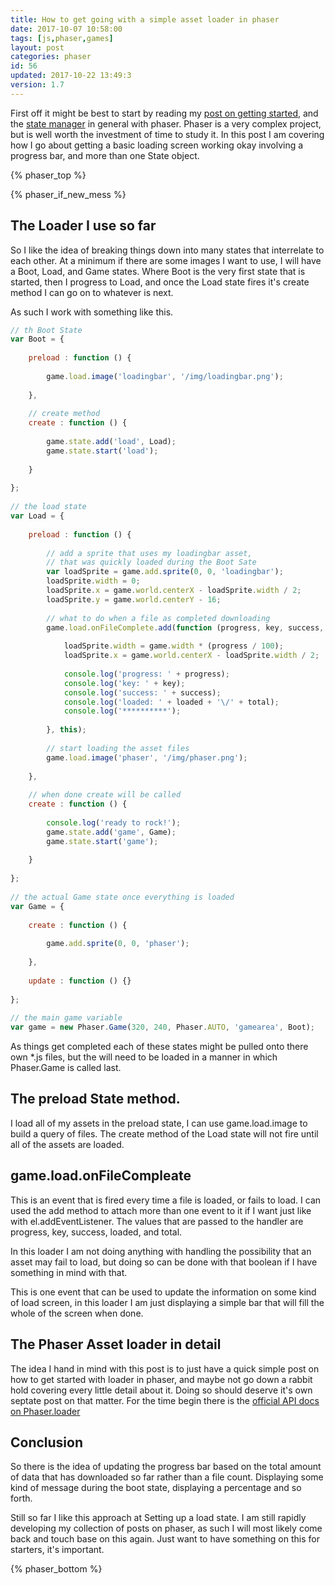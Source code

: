 ```yaml
---
title: How to get going with a simple asset loader in phaser
date: 2017-10-07 10:58:00
tags: [js,phaser,games]
layout: post
categories: phaser
id: 56
updated: 2017-10-22 13:49:3
version: 1.7
---
```


First off it might be best to start by reading my [post on getting started](/2017/10/04/phaser-getting-started/), and the [state manager](/2017/10/05/phaser-state-manager/) in general with phaser. Phaser is a very complex project, but is well worth the investment of time to study it. In this post I am covering how I go about getting a basic loading screen working okay involving a progress bar, and more than one State object.

<!-- more -->

{% phaser_top %}

{% phaser_if_new_mess %}

## The Loader I use so far

So I like the idea of breaking things down into many states that interrelate to each other. At a minimum if there are some images I want to use, I will have a Boot, Load, and Game states. Where Boot is the very first state that is started, then I progress to Load, and once the Load state fires it's create method I can go on to whatever is next.

As such I work with something like this.

```js
// th Boot State
var Boot = {
 
    preload : function () {
 
        game.load.image('loadingbar', '/img/loadingbar.png');
 
    },
 
    // create method
    create : function () {
 
        game.state.add('load', Load);
        game.state.start('load');
 
    }
 
};
 
// the load state
var Load = {
 
    preload : function () {
 
        // add a sprite that uses my loadingbar asset,
        // that was quickly loaded during the Boot Sate
        var loadSprite = game.add.sprite(0, 0, 'loadingbar');
        loadSprite.width = 0;
        loadSprite.x = game.world.centerX - loadSprite.width / 2;
        loadSprite.y = game.world.centerY - 16;
 
        // what to do when a file as completed downloading
        game.load.onFileComplete.add(function (progress, key, success, loaded, total) {
 
            loadSprite.width = game.width * (progress / 100);
            loadSprite.x = game.world.centerX - loadSprite.width / 2;
 
            console.log('progress: ' + progress);
            console.log('key: ' + key);
            console.log('success: ' + success);
            console.log('loaded: ' + loaded + '\/' + total);
            console.log('**********');
 
        }, this);
 
        // start loading the asset files
        game.load.image('phaser', '/img/phaser.png');
 
    },
 
    // when done create will be called
    create : function () {
 
        console.log('ready to rock!');
        game.state.add('game', Game);
        game.state.start('game');
 
    }
 
};
 
// the actual Game state once everything is loaded
var Game = {
 
    create : function () {
 
        game.add.sprite(0, 0, 'phaser');
 
    },
 
    update : function () {}
 
};
 
// the main game variable
var game = new Phaser.Game(320, 240, Phaser.AUTO, 'gamearea', Boot);
```

As things get completed each of these states might be pulled onto there own *.js files, but the will need to be loaded in a manner in which Phaser.Game is called last.

## The preload State method.

I load all of my assets in the preload state, I can use game.load.image to build a query of files. The create method of the Load state will not fire until all of the assets are loaded.

## game.load.onFileCompleate

This is an event that is fired every time a file is loaded, or fails to load. I can used the add method to attach more than one event to it if I want just like with el.addEventListener. The values that are passed to the handler are progress, key, success, loaded, and total.

In this loader I am not doing anything with handling the possibility that an asset may fail to load, but doing so can be done with that boolean if I have something in mind with that.

This is one event that can be used to update the information on some kind of load screen, in this loader I am just displaying a simple bar that will fill the whole of the screen when done.

## The Phaser Asset loader in detail

The idea I hand in mind with this post is to just have a quick simple post on how to get started with loader in phaser, and maybe not go down a rabbit hold covering every little detail about it. Doing so should deserve it's own septate post on that matter. For the time begin there is the [official API docs on Phaser.loader](http://phaser.io/docs/2.6.2/Phaser.Loader.html)

## Conclusion

So there is the idea of updating the progress bar based on the total amount of data that has downloaded so far rather than a file count. Displaying some kind of message during the boot state, displaying a percentage and so forth.

Still so far I like this approach at Setting up a load state. I am still rapidly developing my collection of posts on phaser, as such I will most likely come back and touch base on this again. Just want to have something on this for starters, it's important.

{% phaser_bottom %}